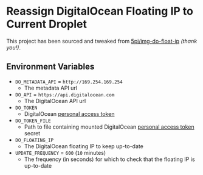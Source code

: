 # Reassign DigitalOcean Floating IP to Current Droplet

This project has been sourced and tweaked from [5pi/img-do-float-ip](https://github.com/5pi/img-do-float-ip) _(thank you!)_.

## Environment Variables

-   `DO_METADATA_API` = `http://169.254.169.254`
    -   The metadata API url
-   `DO_API` = `https://api.digitalocean.com`
    -   The DigitalOcean API url
-   `DO_TOKEN`
    -   DigitalOcean [personal access token](https://docs.digitalocean.com/reference/api/create-personal-access-token/)
-   `DO_TOKEN_FILE`
    -   Path to file containing mounted DigitalOcean [personal access token](https://docs.digitalocean.com/reference/api/create-personal-access-token/) secret
-   `DO_FLOATING_IP`
    -   The DigitalOcean floating IP to keep up-to-date
-   `UPDATE_FREQUENCY` = `600` (`10` minutes)
    -   The frequency (in seconds) for which to check that the floating IP is up-to-date
